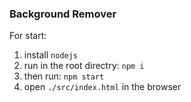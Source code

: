 ### Background Remover

For start:

1. install `nodejs`
2. run in the root directry: `npm i`
3. then run: `npm start`
4. open `./src/index.html` in the browser